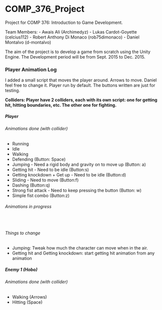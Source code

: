 # COMP_376_Project
Project for COMP 376: Introduction to Game Development. 

Team Members:
    - Awais Ali (Archimedyz)
    - Lukas Cardot-Goyette (celcius112)
    - Robert Anthony Di Monaco (rob75dimonaco)
    - Daniel Montalvo (d-montalvo)

The aim of the project is to develop a game from scratch using the Unity Engine.
The Development period will be from Sept. 2015 to Dec. 2015.

<h3>Player Animation Log </h3>
I added a small script that moves the player around. Arrows to move. Daniel feel free to change it. Player run by default. The buttons written are just for testing.

<b>Colliders: Player have 2 colliders, each with its own script: one for getting hit, hitting boundaries, etc. The other one for fighting.</b>
 
<h5>Player</h5>
<h6>Animations done (with collider)</h6>
<ul>
	<li>Running</li>
	<li>Idle</li>
	<li>Walking</li>
	<li>Defending (Button: Space)</li>
	<li>Jumping - Need a rigid body and gravity on to move up (Button: a)</li>
	<li>Getting hit - Need to be idle (Button:s)</li>
	<li>Getting knockdown + Get up - Need to be idle (Button:d)</li>
	<li>Sliding - Need to move (Button:f)</li>
	<li>Dashing (Button:q)</li>
	<li>Strong fist attack - Need to keep pressing the button (Button: w)</li>
	<li>Simple fist combo (Button:z)</li>
</ul>
<h6>Animations in progress</h6>
<ul>
	
</ul>
<br>
<h6>Things to change</h6>
<ul>
	<li>Jumping: Tweak how much the character can move when in the air.</li>
	<li>Getting hit and Getting knockdown: start getting hit animation from any animation</li>
</ul>

<h5>Enemy 1 (Hobo)</h5>

<h6>Animations done (with collider)</h6>

<ul>
	<li>Walking (Arrows)</li>
	<li>Hitting (Space)</li>
</ul>
